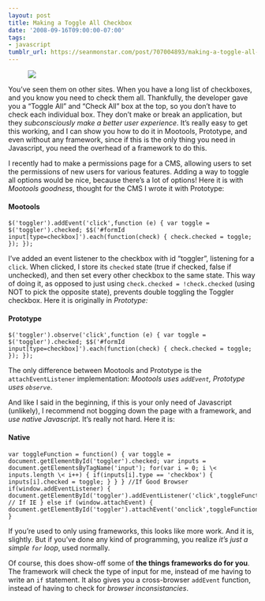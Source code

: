 ```yaml
---
layout: post
title: Making a Toggle All Checkbox
date: '2008-09-16T09:00:00-07:00'
tags:
- javascript
tumblr_url: https://seanmonstar.com/post/707004893/making-a-toggle-all-checkbox
---
```

<figure class="tmblr-full" data-orig-height="150" data-orig-width="400"><img src="https://64.media.tumblr.com/295b17d2f19e9f3babd4aed4c7be1ec0/e39ec8c2b5f78e01-a7/s540x810/a721a58645137e8467c2a4f155b3c14dfe40a259.jpg" data-orig-height="150" data-orig-width="400"></figure>

You’ve seen them on other sites. When you have a long list of checkboxes, and you know you need to check them all. Thankfully, the developer gave you a “Toggle All” and “Check All” box at the top, so you don’t have to check each individual box. They don’t make or break an application, but they _subconsciously make a better user experience_. It’s really easy to get this working, and I can show you how to do it in Mootools, Prototype, and even without any framework, since if this is the only thing you need in Javascript, you need the overhead of a framework to do this.

I recently had to make a permissions page for a CMS, allowing users to set the permissions of new users for various features. Adding a way to toggle all options would be nice, because there’s a lot of options! Here it is with _Mootools goodness_, thought for the CMS I wrote it with Prototype:

#### Mootools

    $('toggler').addEvent('click',function (e) { var toggle = $('toggler').checked; $$('#formId input[type=checkbox]').each(function(check) { check.checked = toggle; }); });

I’ve added an event listener to the checkbox with id “toggler”, listening for a `click`. When clicked, I store its `checked` state (true if checked, false if unchecked), and then set every other checkbox to the same state. This way of doing it, as opposed to just using `check.checked = !check.checked` (using NOT to pick the opposite state), prevents double toggling the Toggler checkbox. Here it is originally in _Prototype:_

#### Prototype

    $('toggler').observe('click',function (e) { var toggle = $('toggler').checked; $$('#formId input[type=checkbox]').each(function(check) { check.checked = toggle; }); });

The only difference between Mootools and Prototype is the `attachEventListener` implementation: _Mootools uses `addEvent`, Prototype uses `observe`_.

And like I said in the beginning, if this is your only need of Javascript (unlikely), I recommend not bogging down the page with a framework, and _use native Javascript_. It’s really not hard. Here it is:

#### Native

    var toggleFunction = function() { var toggle = document.getElementById('toggler').checked; var inputs = document.getElementsByTagName('input'); for(var i = 0; i \< inputs.length \< i++) { if(inputs[i].type == 'checkbox') { inputs[i].checked = toggle; } } } //If Good Browser if(window.addEventListener) { document.getElementById('toggler').addEventListener('click',toggleFunction(),false); // If IE } else if (window.attachEvent) { document.getElementById('toggler').attachEvent('onclick',toggleFunction()); }

If you’re used to only using frameworks, this looks like more work. And it is, slightly. But if you’ve done any kind of programming, you realize _it’s just a simple `for` loop_, used normally.

Of course, this does show-off some of **the things frameworks do for you**. The framework will check the type of input for me, instead of me having to write an `if` statement. It also gives you a cross-browser `addEvent` function, instead of having to check for _browser inconsistancies_.

